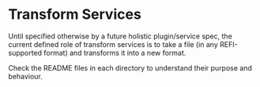 # Transform Services

Until specified otherwise by a future holistic plugin/service spec,
the current defined role of transform services is to take a file
(in any REFI-supported format) and transforms it into a new format.

Check the README files in each directory to understand their purpose 
and behaviour.
